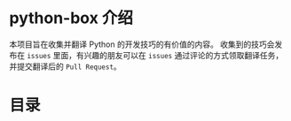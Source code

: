 # python-box 介绍 

本项目旨在收集并翻译 Python 的开发技巧的有价值的内容。
收集到的技巧会发布在 `issues` 里面，有兴趣的朋友可以在 `issues` 通过评论的方式领取翻译任务，并提交翻译后的 `Pull Request`。

# 目录


